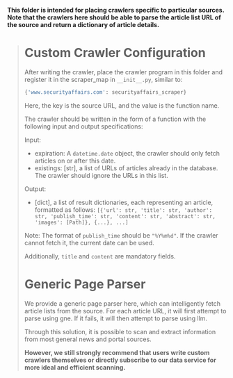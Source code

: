 **This folder is intended for placing crawlers specific to particular sources. Note that the crawlers here should be able to parse the article list URL of the source and return a dictionary of article details.**
> 
> # Custom Crawler Configuration
> 
> After writing the crawler, place the crawler program in this folder and register it in the scraper_map in `__init__.py`, similar to:
> 
> ```python
> {'www.securityaffairs.com': securityaffairs_scraper}
> ```
> 
> Here, the key is the source URL, and the value is the function name.
> 
> The crawler should be written in the form of a function with the following input and output specifications:
> 
> Input:
> - expiration: A `datetime.date` object, the crawler should only fetch articles on or after this date.
> - existings: [str], a list of URLs of articles already in the database. The crawler should ignore the URLs in this list.
> 
> Output:
> - [dict], a list of result dictionaries, each representing an article, formatted as follows:
> `[{'url': str, 'title': str, 'author': str, 'publish_time': str, 'content': str, 'abstract': str, 'images': [Path]}, {...}, ...]`
> 
> Note: The format of `publish_time` should be `"%Y%m%d"`. If the crawler cannot fetch it, the current date can be used.
> 
> Additionally, `title` and `content` are mandatory fields.
> 
> # Generic Page Parser
> 
> We provide a generic page parser here, which can intelligently fetch article lists from the source. For each article URL, it will first attempt to parse using gne. If it fails, it will then attempt to parse using llm.
> 
> Through this solution, it is possible to scan and extract information from most general news and portal sources.
> 
> **However, we still strongly recommend that users write custom crawlers themselves or directly subscribe to our data service for more ideal and efficient scanning.**
